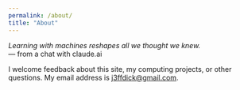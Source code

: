 ```yaml
---
permalink: /about/
title: "About"
---
```


*Learning with machines reshapes all we thought we knew.*<br>
— from a chat with claude.ai

I welcome feedback about this site, my computing projects, or other questions. My email address is <j3ffdick@gmail.com>.
